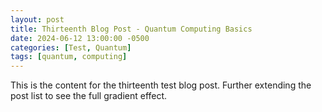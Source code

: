```yaml
---
layout: post
title: Thirteenth Blog Post - Quantum Computing Basics
date: 2024-06-12 13:00:00 -0500
categories: [Test, Quantum]
tags: [quantum, computing]
---
```

This is the content for the thirteenth test blog post. Further extending the post list to see the full gradient effect.

